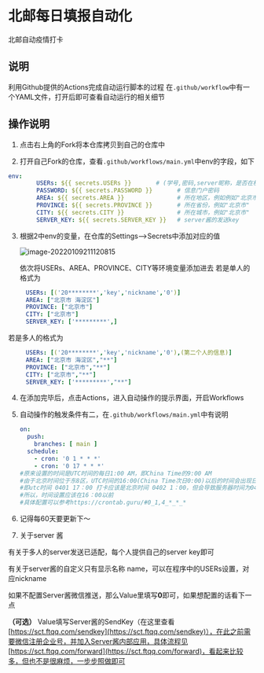 

# 北邮每日填报自动化

北邮自动疫情打卡

## 说明
利用Github提供的Actions完成自动运行脚本的过程
在`.github/workflow`中有一个YAML文件，打开后即可查看自动运行的相关细节

## 操作说明
1. 点击右上角的Fork将本仓库拷贝到自己的仓库中

2. 打开自己Fork的仓库，查看`.github/workflows/main.yml`中env的字段，如下

  ``` yaml
  env:
          USERs: ${{ secrets.USERs }}       # (学号,密码,server昵称，是否在校) # 是否在校，填"1"表示在校，"0"表示不在
          PASSWORD: ${{ secrets.PASSWORD }}       # 信息门户密码
          AREA: ${{ secrets.AREA }}               # 所在地区，例如例如"北京市 海淀区"
          PROVINCE: ${{ secrets.PROVINCE }}       # 所在省份，例如"北京市"
          CITY: ${{ secrets.CITY }}               # 所在城市，例如"北京市"
          SERVER_KEY: ${{ secrets.SERVER_KEY }}   # server酱的发送key
  ```

3. 根据2中env的变量，在仓库的Settings-->Secrets中添加对应的值

   ![image-20220109211120815](https://images.xiaoniuren666.com/img/image-20220109211120815.png)

   依次将USERs、AREA、PROVINCE、CITY等环境变量添加进去
   若是单人的格式为
   
  ``` yaml
       USERs: [('20********','key','nickname','0')]
       AREA: ["北京市 海淀区"]
       PROVINCE: ["北京市"]
       CITY: ["北京市"]
       SERVER_KEY: ['*********',]
  ```
   
   若是多人的格式为

  ``` yaml
       USERs: [('20********','key','nickname','0'),(第二个人的信息)]
       AREA: ["北京市 海淀区","**"]
       PROVINCE: ["北京市","**"]
       CITY: ["北京市","**"]
       SERVER_KEY: ['*********',"**"]
  ```
  
4. 在添加完毕后，点击Actions，进入自动操作的提示界面，开启Workflows

5. 自动操作的触发条件有二，在`.github/workflows/main.yml`中有说明

   ``` yaml
   on:
     push:
       branches: [ main ]
     schedule:
       - cron: '0 1 * * *'
       - cron: '0 17 * * *'
   #原来设置的时间是UTC时间的每日1:00 AM，即China Time的9:00 AM
   #由于北京时间位于东8区，UTC时间的16:00(China Time次日0:00)以后的时间会出现日期不匹配的情况
   #即utc时间 0401 17：00 打卡应该是北京时间 0402 1：00，但会导致服务器时间为0401，日期出现问题
   #所以，时间设置应该在16：00以前
   #具体配置可以参考https://crontab.guru/#0_1,4_*_*_*
   ```

6. 记得每60天要更新下～

7. 关于server 酱

  有关于多人的server发送已适配，每个人提供自己的server key即可
  
  有关于server酱的自定义只有显示名称 name，可以在程序中的USERs设置，对应nickname

  如果不配置Server酱微信推送，那么Value里填写**0**即可，如果想配置的话看下一点

  **（可选）** Value填写Server酱的SendKey（在这里查看 [https://sct.ftqq.com/sendkey](https://sct.ftqq.com/sendkey)），在此之前需要微信注册企业号，并加入Server酱内部应用，具体流程见 [https://sct.ftqq.com/forward](https://sct.ftqq.com/forward)，看起来比较多，但也不是很麻烦，一步步照做即可
